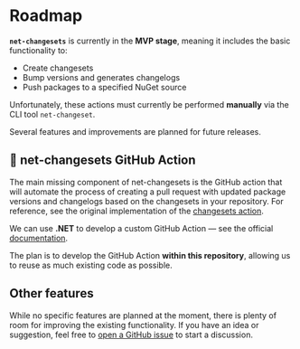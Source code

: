 ﻿# Roadmap

**`net-changesets`** is currently in the **MVP stage**, meaning it includes the basic functionality to:

- Create changesets
- Bump versions and generates changelogs
- Push packages to a specified NuGet source

Unfortunately, these actions must currently be performed **manually** via the CLI tool `net-changeset`.

Several features and improvements are planned for future releases.

## 🚧 net-changesets GitHub Action

The main missing component of net-changesets is the GitHub action that will automate the process
of creating a pull request with updated package versions and changelogs based on the changesets in your repository.
For reference, see the original implementation of the [changesets action](https://github.com/changesets/action).

We can use **.NET** to develop a custom GitHub Action — see the official [documentation](https://learn.microsoft.com/en-us/dotnet/devops/create-dotnet-github-action).

The plan is to develop the GitHub Action **within this repository**, allowing us to reuse as much existing code as possible.

## Other features

While no specific features are planned at the moment, there is plenty of room for improving the existing functionality.
If you have an idea or suggestion, feel free to [open a GitHub issue](./issues) to start a discussion.
